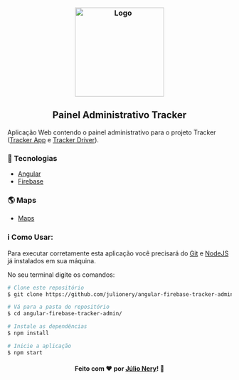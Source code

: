 <h3 align="center">
    <img alt="Logo" title="#logo" width="200px" src="https://github.com/julionery/ionic-firebase-tracker-app/blob/master/resources/icon.png?raw=true">
</h3>
<h2 align="center">Painel Administrativo Tracker</h2>

Aplicação Web contendo o painel administrativo para o projeto Tracker ([Tracker App](https://github.com/julionery/ionic-firebase-tracker-app) e [Tracker Driver](https://github.com/julionery/ionic-firebase-tracker-driver)).

### :rocket: Tecnologias
 - [Angular](https://angular.io/)
 - [Firebase](https://firebase.google.com/?hl=pt-br)

### :earth_americas: Maps
 - [Maps](https://cloud.google.com/maps-platform/maps?hl=pt)

### :information_source: Como Usar:

Para executar corretamente esta aplicação você precisará do [Git](https://git-scm.com) e [NodeJS](https://nodejs.org/en/) já instalados em sua máquina.

No seu terminal digite os comandos:

```bash
# Clone este repositório
$ git clone https://github.com/julionery/angular-firebase-tracker-admin.git

# Vá para a pasta do repositório
$ cd angular-firebase-tracker-admin/

# Instale as dependências
$ npm install

# Inicie a aplicação
$ npm start

```

<h4 align="center">
    Feito com ❤ por <a href="https://www.linkedin.com/in/julio-nery/" target="_blank">Júlio Nery</a>!
    <g-emoji class="g-emoji" alias="wave" fallback-src="https://github.githubassets.com/images/icons/emoji/unicode/1f44b.png">👋</g-emoji>
</h4>
